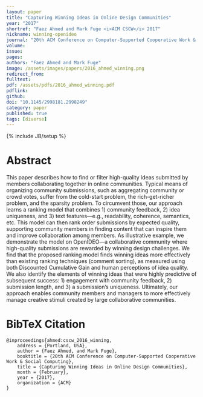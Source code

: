 ```yaml
---
layout: paper
title: "Capturing Winning Ideas in Online Design Communities"
year: "2017"
shortref: "Faez Ahmed and Mark Fuge <i>ACM CSCW</i> 2017"
nickname: winning-openideo
journal: "20th ACM Conference on Computer-Supported Cooperative Work & Social Computing"
volume: 
issue: 
pages: 
authors: "Faez Ahmed and Mark Fuge"
image: /assets/images/papers/2016_ahmed_winning.png
redirect_from: 
fulltext: 
pdf: /assets/pdfs/2016_ahmed_winning.pdf
pdflink: 
github: 
doi: "10.1145/2998181.2998249"
category: paper
published: true
tags: [diverse]
---
```

{% include JB/setup %}

# Abstract 

This paper describes how to find or filter high-quality ideas
submitted by members collaborating together in online communities. Typical means of organizing community submissions, such as aggregating community or crowd votes, suffer from the cold-start problem, the rich-get-richer problem, and the sparsity problem. To circumvent those, our approach learns a ranking model that combines 1) community feedback, 2) idea uniqueness, and 3) text features—e.g., readability, coherence, semantics, etc. This model can then rank order submissions by expected quality, supporting community members in finding content that can inspire them and improve collaboration among members. As illustrative example, we demonstrate the model on OpenIDEO—a collaborative community where high-quality submissions are rewarded by winning design challenges. We
find that the proposed ranking model finds winning ideas more effectively than existing ranking techniques (comment sorting), as measured using both Discounted Cumulative Gain and human perceptions of idea quality. We also identify the elements of winning ideas that were highly predictive
of subsequent success: 1) engagement with community feedback, 2) submission length, and 3) a submission’s uniqueness. Ultimately, our approach enables community members and managers to more effectively manage creative stimuli created by large collaborative communities.


# BibTeX Citation

```
@inproceedings{ahmed:cscw_2016_winning,
    address = {Portland, USA},
    author = {Faez Ahmed, and Mark Fuge},
    booktitle = {20th ACM Conference on Computer-Supported Cooperative Work & Social Computing},
    title = {Capturing Winning Ideas in Online Design Communities},
    month = {February},
    year = {2017},
    organization = {ACM}
}
```



